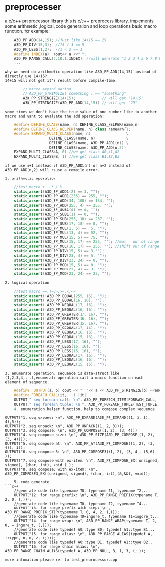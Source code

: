# preprocesser
a c/c++ preprocessor library
    this is c/c++ preprocess library. implements some arithmetic ,logical, code generation and loop operations basic macro function.
    for example:
```c++
    A3D_PP_ADD(14,15); //just like 14+15 == 29
    A3D_PP_DIV(15,3);  //15 / 3 == 5
    A3D_PP_LESS(1,2);  //1 < 2 == 1
    #define INDEX(a)  cout<< a <<" ";
    A3D_PP_RANGE_CALL(1,10,1,INDEX); //will generate "1 2 3 4 5 6 7 8 9 10"
    ...
```
    why we need do arithmetic operation like A3D_PP_ADD(14,15) instead of directly use 14+15?
    14+15 will not get it's result before compile-time. 
```c++
        // macro expand period
        // A3D_PP_STRINGIZE( something ) == "something" 
        A3D_PP_STRINGIZE(14+15);            // will get "14+15"
        A3D_PP_STRINGIZE(A3D_PP_ADD(14,15)) // will get "29"
```
    some times we don't have the true value of one number like in another macro and want to evaluate the add operation:
```c++
    #define DEFINE_CLASS(name, n) DEFINE_CLASS_HELPER(name,n)
    #define DEFINE_CLASS_HELPER(name, n) class name##n{};
    #define EXPAND_MULTI_CLASS(name, n)                \
                    DEFINE_CLASS(name, n)              \
    				DEFINE_CLASS(name, A3D_PP_ADD1(n)) \
    				DEFINE_CLASS(name, A3D_PP_ADD(n,2))
    EXPAND_MULTI_CLASS(A, 0) //we get class A0,A1,A2
    EXPAND_MULTI_CLASS(B, 1) //we get class B1,B2,B3
```
    if we use n+1 instead of A3D_PP_ADD1(n) or n+2 instead of A3D_PP_ADD(n,2) will cause a compile error.
    
    1. arithmetic operation
```c++
    //test macro + - * / %
	static_assert(A3D_PP_ADD1(2) == 3, "");
	static_assert(A3D_PP_ADD1(255) == 255, "");
	static_assert(A3D_PP_ADD(34, 100) == 134, "");
	static_assert(A3D_PP_ADD(255, 4) == 255, "");
	static_assert(A3D_PP_SUB1(0) == 0, "");
	static_assert(A3D_PP_SUB1(1) == 0, "");
	static_assert(A3D_PP_SUB(255, 18) == 237, "");
	static_assert(A3D_PP_SUB(17, 18) == 0, "");
	static_assert(A3D_PP_MUL(1, 5) ==  5, "");
	static_assert(A3D_PP_MUL(13, 4) == 52, "");
	static_assert(A3D_PP_MUL(15, 5) == 75, "");
	static_assert(A3D_PP_MUL(15, 17) == 255, ""); //mul   out of range
	static_assert(A3D_PP_MUL(16, 17) == 255, ""); //shift out of range
	static_assert(A3D_PP_DIV(15, 5) == 3,"");
	static_assert(A3D_PP_DIV(23, 4) == 5, "");
	static_assert(A3D_PP_DIV(23, 24) == 0, "");
	static_assert(A3D_PP_MOD(15, 5) == 0, "");
	static_assert(A3D_PP_MOD(23, 4) == 3, "");
	static_assert(A3D_PP_MOD(23, 24) == 23, "");
```
    2. logical operation
```c++
    //test macro ==,!=,>,>=,<,<=
	static_assert(!A3D_PP_EQUAL(255, 16), "");
	static_assert( A3D_PP_EQUAL(16, 16), "");
	static_assert( A3D_PP_NEQUAL(17, 16), "");
	static_assert(!A3D_PP_NEQUAL(16, 16), "");
	static_assert( A3D_PP_GREATER(17, 16), "");
	static_assert(!A3D_PP_GREATER(16, 16), "");
	static_assert(!A3D_PP_GREATER(15, 16), "");
	static_assert( A3D_PP_GEQUAL(17, 16), "");
	static_assert( A3D_PP_GEQUAL(16, 16), "");
	static_assert(!A3D_PP_GEQUAL(15, 16), "");
	static_assert(!A3D_PP_LESS(17, 16), "");
	static_assert(!A3D_PP_LESS(16, 16), "");
	static_assert( A3D_PP_LESS(15, 16), "");
	static_assert(!A3D_PP_LEQUAL(17, 16), "");
	static_assert( A3D_PP_LEQUAL(16, 16), "");
	static_assert( A3D_PP_LEQUAL(15, 16), "");
```
    3. enumerate operation, sequence is data-struct like (1,2,3,4,...),enumerate operation call a macro function on each element of sequence.
```c++
    #define  OUTPUT(a, b) cout << "  "<< a << A3D_PP_STRINGIZE(b) <<endl << endl; 
    #define FOREACH_CALL(it,...) |it|
    OUTPUT(" seq foreach call: \n", A3D_PP_FOREACH_ITEM(FOREACH_CALL, (int, char, short, float)));  //will output "|float| |short| |char| |int|"
    OUTPUT(" seq foreach tuple: \n ", A3D_PP_FOREACH_TUPLE(TEST_TUPLE, ((1, 2), (3, 4), (A3D_PP_NULL, p, 3), (0, A3D_PP_NULL, 4), (1, 1, 4), (2, 3, 4)), -)); //will output "|1,2,-| |3,4,-| |A3D_PP_NULL,p,3, -| |0,A3D_PP_NULL,4, -| |1,1,4, -| |2,3,4, -|"
    4. enumeration helper function, help to compose complex sequence
```
    OUTPUT("1. seq expand: \n", A3D_PP_EXPAND(A3D_PP_EXPAND((1, 2, 3), 4),5));
	OUTPUT("2. seq unpack: \n", A3D_PP_UNPACK((1, 2, 3)));
	OUTPUT("3. seq compose: \n", A3D_PP_COMPOSE((1, 2), (3, 4)));
	OUTPUT("4. seq compose size: \n", A3D_PP_SIZE(A3D_PP_COMPOSE((1, 2), (3, 4))));
	OUTPUT("5. seq compose at: \n", A3D_PP_AT(A3D_PP_COMPOSE((1, 2), (3, 4)), 1));
	OUTPUT("6. seq compose 3: \n", A3D_PP_COMPOSE3((1, 2), (3, 4), (5,6) ));
	OUTPUT("7. seq compose with ex-item: \n", A3D_PP_COMPOSE_EX((unsigned, signed), (char, int), void ) );
	OUTPUT("8. seq compose3 with ex-item: \n", A3D_PP_COMPOSE3_EX((unsigned, signed), (char, int),(&,&&), void));
```
    5. code generate
```c++
    //generate code like typename T0, typename T1, typename T2,...
    OUTPUT("12. for range prefix: \n", A3D_PP_RANGE_PREFIX(typename T, 2, 0, (,)));
    //generate code like typename T0, typename T2, typename T4...
	OUTPUT("13. for range prefix with step: \n", A3D_PP_RANGE_PREFIX_STEP(typename T, 0, 4, 2, (,)));
	//generate code like typename T0=ingore_t, typename T1=ingore_t...
	OUTPUT("14. for range wrap: \n", A3D_PP_RANGE_WRAP(typename T, 2, 0, = ingore_t, (,)));
	//generate code like typedef A0::type B0; typedef A1::type B1...
	OUTPUT("15. for range alias: \n", A3D_PP_RANGE_ALIAS(typedef A, ::type, B, 0, 2, (;)));
	//generate code like typedef A0::type B1; typedef A1::type B2..
	OUTPUT("16. for range chain alias: \n", A3D_PP_RANGE_CHAIN_ALIAS(typedef A, A3D_PP_NULL, B, 1, 3, (;)));
```
    more infomation please ref to test_preprocessor.cpp
    
    
	
    